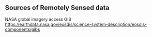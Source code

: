 ## Sources of Remotely Sensed data

NASA global imagery access GIB https://earthdata.nasa.gov/eosdis/science-system-description/eosdis-components/gibs

